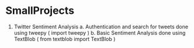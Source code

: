 # SmallProjects
1. Twitter Sentiment Analysis
    a. Authentication and search for tweets done using tweepy ( import tweepy )
    b. Basic Sentiment Analysis done using TextBlob ( from textblob import TextBlob )
